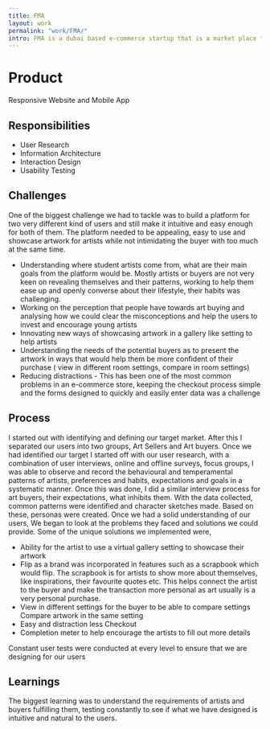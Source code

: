 ```yaml
---
title: FMA
layout: work
permalink: "work/FMA/"
intro: FMA is a dubai based e-commerce startup that is a market place for student and amateur artists and first time art buyers.  FMA aims to bring affordable art to everyone. I have been instrumental in leading the entire user experience design process for this. To create a marketplace for an art based startup was new and challenging as art buying is seen as a luxury and mostly the perception of artists has been skewed in the mind of buyers. 
---
```


# Product

Responsive Website and Mobile App

## Responsibilities

- User Research
- Information Architecture
- Interaction Design
- Usability Testing

## Challenges

One of the biggest challenge we had to tackle was to build a platform for two very different kind of users and still make it intuitive and easy enough for both of them. The platform needed to be appealing, easy to use and showcase artwork for artists while not intimidating the buyer with too much at the same time. 

- Understanding where student artists come from, what are their main goals from the platform would be. Mostly artists or buyers are not very keen on revealing themselves and their patterns, working to help them ease up and openly converse about their lifestyle, their habits was challenging.
- Working on the perception that people have towards art buying and analysing how we could clear the misconceptions and help the users to invest and encourage young artists 
- Innovating new ways of showcasing artwork in a gallery like setting to help artists
- Understanding the needs of the potential buyers as to present the artwork in ways that would help them be more confident of their purchase ( view in different room settings, compare in room settings)
- Reducing distractions - This has been one of the most common problems in an e-commerce store, keeping the checkout process simple and the forms designed to quickly and easily enter data was a challenge

## Process

I started out with identifying and defining our target market. After this I separated our users into two groups, Art Sellers and Art buyers. Once we had identified our target I started off with our user research, with a combination of user interviews, online and offline surveys, focus groups, I was able to observe and record the behavioural and temperamental patterns of artists, preferences and habits, expectations and goals in a systematic manner. Once this was done, I did a similar interview process for art buyers, their expectations, what inhibits them. With the data collected, common patterns were identified and character sketches made. Based on these, personas were created. Once we had a solid understanding of our users, We began to look at the problems they faced and solutions we could provide. Some of the unique solutions we implemented were,
 
- Ability for the artist to use a virtual gallery setting to showcase their artwork
- Flip as a brand was incorporated in features such as a scrapbook which would flip. The scrapbook is for artists to show more about themselves, like inspirations, their favourite quotes etc. This helps connect the artist to the buyer and make the transaction more personal as art usually is a very personal purchase.
- View in different settings for the buyer to be able to compare settings 
Compare artwork in the same setting
- Easy and distraction less Checkout
- Completion meter  to help encourage the artists to fill out more details


Constant user tests were conducted at every level to ensure that we are designing for our users

## Learnings

The biggest learning was to understand the requirements of artists and buyers fulfilling them, testing constantly to see if what we have designed is intuitive and natural to the users. 
